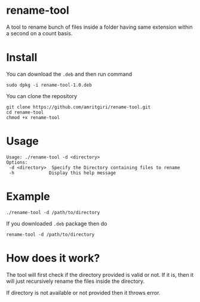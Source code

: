 # rename-tool
A tool to rename bunch of files inside a folder having same extension within a second on a count basis.
# Install
You can download the `.deb` and then run command
```
sudo dpkg -i rename-tool-1.0.deb
```
You can clone the repository
```
git clone https://github.com/amritgiri/rename-tool.git
cd rename-tool
chmod +x rename-tool
```

# Usage
```
Usage: ./rename-tool -d <directory>
Options:
 -d <directory>  Specify the Directory containing files to rename
 -h             Display this help message
```

# Example
```
./rename-tool -d /path/to/directory
```

If you downloaded `.deb` package then do
```
rename-tool -d /path/to/directory
```

# How does it work?

The tool will first check if the directory provided is valid or not. If it is, then it will just recursively rename the files inside the directory.

If directory is not available or not provided then it throws error.


